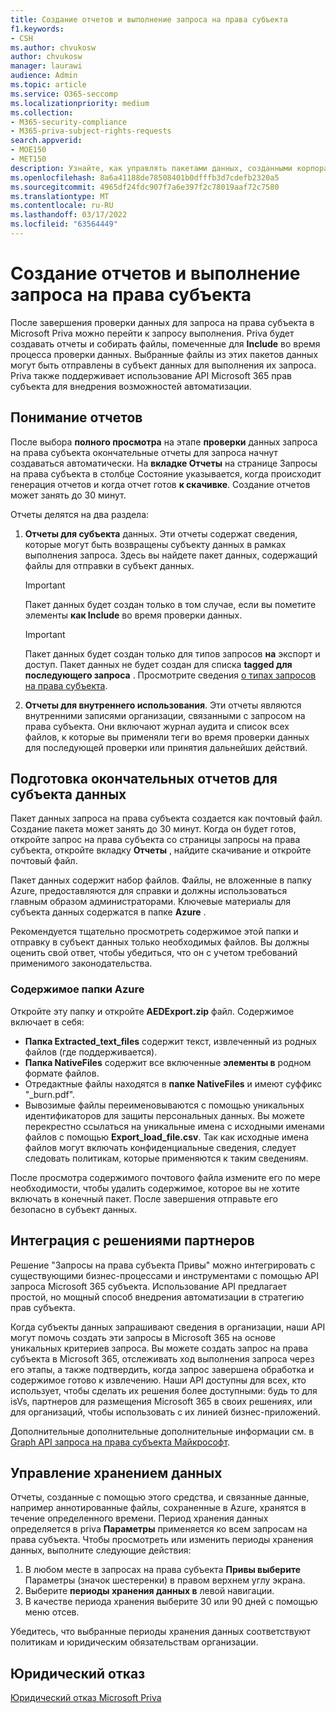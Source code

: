 ```yaml
---
title: Создание отчетов и выполнение запроса на права субъекта
f1.keywords:
- CSH
ms.author: chvukosw
author: chvukosw
manager: laurawi
audience: Admin
ms.topic: article
ms.service: O365-seccomp
ms.localizationpriority: medium
ms.collection:
- M365-security-compliance
- M365-priva-subject-rights-requests
search.appverid:
- MOE150
- MET150
description: Узнайте, как управлять пакетами данных, созданными корпорацией Майкрософт Priva для запросов на права субъекта, и выполните запрос субъекту данных.
ms.openlocfilehash: 8a6a41188de78508401b0dfffb3d7cdefb2320a5
ms.sourcegitcommit: 4965df24fdc907f7a6e397f2c78019aaf72c7580
ms.translationtype: MT
ms.contentlocale: ru-RU
ms.lasthandoff: 03/17/2022
ms.locfileid: "63564449"
---
```

# <a name="generate-reports-and-fulfill-a-subject-rights-request"></a>Создание отчетов и выполнение запроса на права субъекта

После завершения проверки данных для запроса на права субъекта в Microsoft Priva можно перейти к запросу выполнения. Priva будет создавать отчеты и собирать файлы, помеченные для **Include** во время процесса проверки данных. Выбранные файлы из этих пакетов данных могут быть отправлены в субъект данных для выполнения их запроса. Priva также поддерживает использование API Microsoft 365 прав субъекта для внедрения возможностей автоматизации.

## <a name="understanding-reports"></a>Понимание отчетов

После выбора **полного просмотра** на этапе **проверки** данных запроса на права субъекта окончательные отчеты для запроса начнут создаваться автоматически. На **вкладке Отчеты** на странице Запросы на права субъекта в столбце Состояние указывается, когда происходит генерация отчетов и когда отчет готов **к скачивке**.  Создание отчетов может занять до 30 минут.

Отчеты делятся на два раздела:
1. **Отчеты для субъекта** данных. Эти отчеты содержат сведения, которые могут быть возвращены субъекту данных в рамках выполнения запроса. Здесь вы найдете пакет данных, содержащий файлы  для отправки в субъект данных.
   > [!IMPORTANT]
   > Пакет данных будет создан только в том случае, если вы пометите элементы **как Include** во время проверки данных.

   > [!IMPORTANT]
   > Пакет данных будет создан только для типов запросов **на** экспорт  и доступ. Пакет данных не будет создан для списка **tagged для последующего запроса** . Просмотрите сведения [о типах запросов на права субъекта](subject-rights-requests-create.md#use-the-subject-rights-request-creation-wizard).

2. **Отчеты для внутреннего использования**. Эти отчеты являются внутренними записями организации, связанными с запросом на права субъекта. Они включают журнал аудита и список всех файлов, к которые вы применяли теги во время проверки данных для последующей проверки или принятия дальнейших действий.

## <a name="prepare-final-reports-for-the-data-subject"></a>Подготовка окончательных отчетов для субъекта данных

Пакет данных запроса на права субъекта создается как почтовый файл. Создание пакета может занять до 30 минут. Когда он будет готов, откройте запрос на права субъекта со страницы запросы на права субъекта, откройте вкладку **Отчеты** , найдите скачивание и откройте почтовый файл.

Пакет данных содержит набор файлов. Файлы, не вложенные в папку Azure, предоставляются для справки и должны использоваться главным образом администраторами. Ключевые материалы для субъекта данных содержатся в папке **Azure** .

Рекомендуется тщательно просмотреть содержимое этой папки и отправку в субъект данных только необходимых файлов. Вы должны оценить свой ответ, чтобы убедиться, что он с учетом требований применимого законодательства.

### <a name="azure-folder-contents"></a>Содержимое папки Azure

Откройте эту папку и откройте **AEDExport.zip** файл. Содержимое включает в себя:

- **Папка Extracted_text_files** содержит текст, извлеченный из родных файлов (где поддерживается).
- **Папка NativeFiles** содержит все включенные **элементы в** родном формате файлов.
- Отредактные файлы находятся в **папке NativeFiles** и имеют суффикс "_burn.pdf".
- Вывозимые файлы переименовываются с помощью уникальных идентификаторов для защиты персональных данных. Вы можете перекрестно ссылаться на уникальные имена с исходными именами файлов с помощью **Export_load_file.csv**. Так как исходные имена файлов могут включать конфиденциальные сведения, следует следовать политикам, которые применяются к таким сведениям.

После просмотра содержимого почтового файла измените его по мере необходимости, чтобы удалить содержимое, которое вы не хотите включать в конечный пакет. После завершения отправьте его безопасно в субъект данных.

## <a name="integrate-with-partner-solutions"></a>Интеграция с решениями партнеров

Решение "Запросы на права субъекта Привы" можно интегрировать с существующими бизнес-процессами и инструментами с помощью API запроса Microsoft 365 субъекта. Использование API предлагает простой, но мощный способ внедрения автоматизации в стратегию прав субъекта.

Когда субъекты данных запрашивают сведения в организации, наши API могут помочь создать эти запросы в Microsoft 365 на основе уникальных критериев запроса. Вы можете создать запрос на права субъекта в Microsoft 365, отслеживать ход выполнения запроса через его этапы, а также подтвердить, когда запрос завершена обработка и содержимое готово к извлечению. Наши API доступны для всех, кто использует, чтобы сделать их решения более доступными: будь то для isVs, партнеров для размещения Microsoft 365 в своих решениях, или для организаций, чтобы использовать с их линией бизнес-приложений.

Дополнительные дополнительные дополнительные информации см. в [Graph API запроса на права субъекта Майкрософт](/graph/api/resources/subjectrightsrequest-subjectrightsrequestapioverview).

## <a name="manage-data-retention"></a>Управление хранением данных

Отчеты, созданные с помощью этого средства, и связанные данные, например аннотированные файлы, сохраненные в Azure, хранятся в течение определенного времени. Период хранения данных определяется в priva **Параметры** применяется ко всем запросам на права субъекта. Чтобы просмотреть или изменить периоды хранения данных, выполните следующие действия:

1. В любом месте в запросах на права субъекта **Привы выберите** Параметры (значок шестеренки) в правом верхнем углу экрана.
2. Выберите **периоды хранения данных в** левой навигации.
3. В качестве периода хранения выберите 30 или 90 дней с помощью меню отсев.

Убедитесь, что выбранные периоды хранения данных соответствуют политикам и юридическим обязательствам организации.

## <a name="legal-disclaimer"></a>Юридический отказ

[Юридический отказ Microsoft Priva](priva-disclaimer.md)
